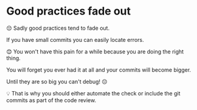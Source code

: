 # Good practices fade out

😔 Sadly good practices tend to fade out.

If you have small commits you can easily locate errors.

😊 You won't have this pain for a while because you are doing the right thing.

You will forget you ever had it at all and your commits will become bigger.

Until they are so big you can't debug! 😔

💡 That is why you should either automate the check or include the git commits as part of the code review.
